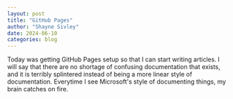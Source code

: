 ```yaml
---
layout: post
title: "GitHub Pages"
author: "Shayne Sivley"
date: 2024-06-10
categories: blog
---
```

Today was getting GitHub Pages setup so that I can start writing articles. I will say that there are no shortage of confusing documentation that exists, and it is terribly splintered instead of being a more linear style of documentation. Everytime I see Microsoft's style of documenting things, my brain catches on fire.